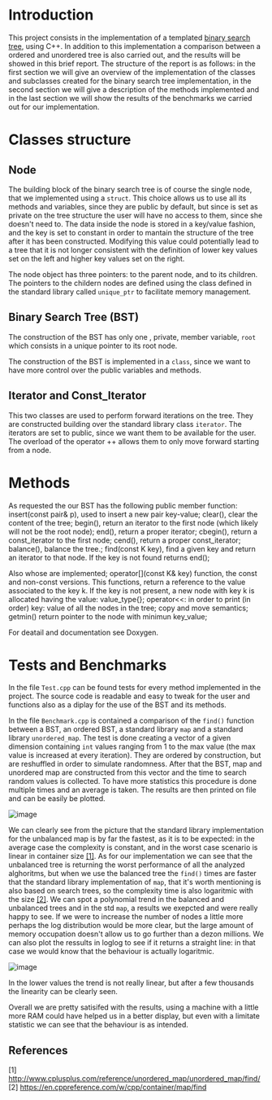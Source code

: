 # Introduction

This project consists in the implementation of a templated [binary search tree](https://en.wikipedia.org/wiki/Binary_search_tree), using C++. In addition to this implementation a comparison between a ordered and unordered tree is also carried out, and the results will be showed in this brief report. The structure of the report is as follows: in the first section we will give an overview of the implementation of the classes and subclasses created for the binary search tree implementation, in the second section we will give a description of the methods implemented and in the last section we will show the results of the benchmarks we carried out for our implementation.

# Classes structure
## Node

The building block of the binary search tree is of course the single node, that we implemented using a `struct`. This choice allows us to use all its methods and variables, since they are public by default, but since is set as private on the tree structure the user will have no access to them, since she doesn't need to. The data inside the node is stored in a key/value fashion, and the key is set to constant in order to mantain the structure of the tree after it has been constructed. Modifying this value could potentially lead to a tree that it is not longer consistent with the definition of lower key values set on the left and higher key values set on the right.

The node object has three pointers: to the parent node, and to its children. The pointers to the childern nodes are defined using the class defined in the standard library called `unique_ptr` to facilitate memory management. 
## Binary Search Tree (BST)

The construction of the BST has only one , private, member variable, `root` which consists in a unique pointer to its root node. 

The construction of the BST is implemented in a `class`, since we want to have more control over the public variables and methods.
## Iterator and Const_Iterator

This two classes are used to perform forward iterations on the tree. They are constructed building over the standard library class `iterator`. The iterators are set to public, since we want them to be available for the user. The overload of the operator ++ allows them to only move forward starting from a node.
# Methods
As requested the our BST has the following public member function:
    insert(const pair& p), used to insert a new pair key-value;
    clear(), clear the content of the tree;
    begin(), return an iterator to the first node (which likely will not be the root node);
    end(), return a proper iterator;
    cbegin(), return a const_iterator to the first node;
    cend(), return a proper const_iterator;
    balance(), balance the tree.;
    find(const K key), find a given key and return an iterator to that node. If the key is not found returns end();

Also whose are implemented;
    operator[](const K& key) function, the const and non-const versions. This functions, return a reference to the value associated to the key k. If the key is not present, a new node with key k is allocated having the value: value_type{};
    operator<<: in order to print (in order) key: value of all the nodes in the tree;
    copy and move semantics;
    getmin() return pointer to the node with minimun key_value;

For deatail and documentation see Doxygen.

# Tests and Benchmarks
In the file `Test.cpp` can be found tests for every method implemented in the project. The source code is readable and easy to tweak for the user and functions also as a diplay for the use of the BST and its methods.

In the file `Benchmark.cpp` is contained a comparison of the `find()` function between a BST, an ordered BST, a standard library `map` and a standard library `unordered_map`. The test is done creating a vector of a given dimension containing `int` values ranging from 1 to the max value (the max value is increased at every iteration). They are ordered by construction, but are reshuffled in order to simulate randomness. After that the BST, map and unordered map are constructed from this vector and the time to search random values is collected. To have more statistics this procedure is done multiple times and an average is taken. The results are then printed on file and can be easily be plotted.

![image](https://user-images.githubusercontent.com/10376688/86258865-97e70680-bbbb-11ea-859c-355ccbac5101.png)

We can clearly see from the picture that the standard library implementation for the unbalanced map is by far the fastest, as it is to be expected: in the average case the complexity is constant, and in the worst case scenario is linear in container size [[1]](#1). As for our implementation we can see that the unbalanced tree is returning the worst performance of all the analyzed alghoritms, but when we use the balanced tree the `find()` times are faster that the standard library implementation of `map`, that it's worth mentioning is also based on search trees, so the complexity time is also logaritmic with the size [[2]](#2). We can spot a polynomial trend in the balanced and unbalanced trees and in the std `map`, a results we exepcted and were really happy to see. If we were to increase the number of nodes a little more perhaps the log distribution would be more clear, but the large amount of memory occupation doesn't allow us to go further than a dezon millions. We can also plot the ressults in loglog to see if it returns a straight line: in that case we would know that the behaviour is actually logaritmic.

![image](https://user-images.githubusercontent.com/10376688/86259628-88b48880-bbbc-11ea-93b0-682802b59a10.png)

In the lower values the trend is not really linear, but after a few thousands the linearity can be clearly seen. 

Overall we are pretty satisifed with the results, using a machine with a little more RAM could have helped us in a better display, but even with a limitate statistic we can see that the behaviour is as intended.



## References
<a id="1">[1]</a>
http://www.cplusplus.com/reference/unordered_map/unordered_map/find/
<a id="2">[2]</a>
https://en.cppreference.com/w/cpp/container/map/find

